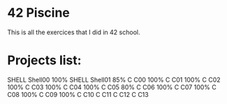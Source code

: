 # 42 Piscine
This is all the exercices that I did in 42 school.

# Projects list:
SHELL	Shell00	100%
SHELL	Shell01	85%
C	C00	100%
C	C01	100%
C	C02	100%
C	C03	100%
C	C04	100%
C	C05	80%
C	C06	100%
C	C07	100%
C	C08	100%
C	C09	100%
C	C10
C	C11
C	C12
C	C13	
